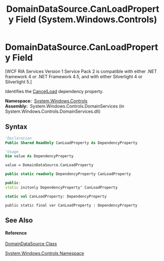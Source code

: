 ﻿---
title: DomainDataSource.CanLoadProperty Field (System.Windows.Controls)
TOCTitle: CanLoadProperty Field
ms:assetid: F:System.Windows.Controls.DomainDataSource.CanLoadProperty
ms:mtpsurl: https://msdn.microsoft.com/en-us/library/system.windows.controls.domaindatasource.canloadproperty(v=VS.91)
ms:contentKeyID: 27197343
ms.date: 01/27/2012
mtps_version: v=VS.91
f1_keywords:
- System.Windows.Controls.DomainDataSource.CanLoadProperty
dev_langs:
- CSharp
- JScript
- VB
- FSharp
- c++
api_location:
- System.Windows.Controls.DomainServices.dll
api_name:
- System.Windows.Controls.DomainDataSource.CanLoadProperty
api_type:
- Managed
topic_type:
- apiref
- kbSyntax
product_family_name: VS
ROBOTS: INDEX,FOLLOW
---

# DomainDataSource.CanLoadProperty Field

\[WCF RIA Services Version 1 Service Pack 2 is compatible with either .NET framework 4 or .NET Framework 4.5, and with either Silverlight 4 or Silverlight 5.\]

Identifies the [CancelLoad](ee707873\(v=vs.91\).md) dependency property.

**Namespace:**  [System.Windows.Controls](ms590941\(v=vs.91\).md)  
**Assembly:**  System.Windows.Controls.DomainServices (in System.Windows.Controls.DomainServices.dll)

## Syntax

``` vb
'Declaration
Public Shared ReadOnly CanLoadProperty As DependencyProperty
```

``` vb
'Usage
Dim value As DependencyProperty

value = DomainDataSource.CanLoadProperty
```

``` csharp
public static readonly DependencyProperty CanLoadProperty
```

``` c++
public:
static initonly DependencyProperty^ CanLoadProperty
```

``` fsharp
static val CanLoadProperty: DependencyProperty
```

``` jscript
public static final var CanLoadProperty : DependencyProperty
```

## See Also

#### Reference

[DomainDataSource Class](ee732901\(v=vs.91\).md)

[System.Windows.Controls Namespace](ms590941\(v=vs.91\).md)

